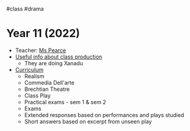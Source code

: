 #class #drama
# Year 11 (2022)
- Teacher: [Ms Pearce](Violet%20Pearce.md)
- [Useful info about class production](https://discord.com/channels/745434846557372548/1047121928651030578/1116648213118734378)
	- They are doing Xanadu
- [Curriculum](https://discord.com/channels/745434846557372548/1086970227859931248/1120260752557752330)
	- Realism
	- Commedia Dell'arte
	- Brechtian Theatre
	- Class Play
	- Practical exams - sem 1 & sem 2
	- Exams
	- Extended responses based on performances and plays studied
	- Short answers based on excerpt from unseen play